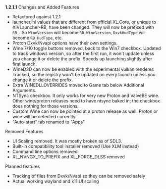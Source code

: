 **1.2.1.1**
Changes and Added Features
- Refactored against 1.2.1
- launcher.ini values that are different from official XL.Core, or unique to XIVLauncher-RB, have been changed. They will now be prefixed with `RB_`. So `WineVersion` will become `RB_WineVersion`, `DxvkHudType` will become `RB_HudType`, etc.
- Proton Dxvk/Nvapi options have their own settings.
- Wine 7/10 toggle buttons removed, back to the Win7 checkbox. Updated to track windows version, so after the first run, it won't update unless you change it or delete the prefix. Speeds up launching slightly after first launch.
- WineD3D can now be enabled with the experimental vulkan renderer. Tracked, so the registry won't be updated on every launch unless you change it or delete the prefix.
- Extra WINEDLLOVERRIDES moved to Game tab below Additional Arguments.
- NTSync checkbox. It only works for very new Proton and ValveBE wine. Other wine/proton releases need to have ntsync baked in; the checkbox does nothing for those versions.
- Custom Wine can now be pointed at a proton release as well. Proton or wine will be detected correctly.
- "Auto-start" tab renamed to "Apps"

Removed Features
- UI Scaling removed. It was mostly broken as of SDL3.
- Built-in compatibility tool installer removed (Use XLM instead)
- Command line options removed
- XL_NVNGX_TO_PREFIX and XL_FORCE_DLSS removed

Planned features
- Tracking of files from Dxvk/Nvapi so they can be removed safely
- Actual working wayland and x11 UI scaling

